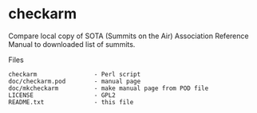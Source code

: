 
checkarm
========

Compare local copy of SOTA (Summits on the Air) Association Reference Manual to downloaded list of summits.

Files

```
checkarm                - Perl script
doc/checkarm.pod        - manual page
doc/mkcheckarm          - make manual page from POD file
LICENSE                 - GPL2
README.txt              - this file
```

